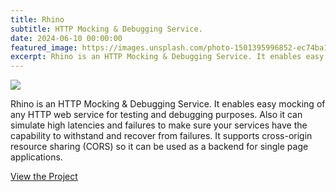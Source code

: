 ```yaml
---
title: Rhino
subtitle: HTTP Mocking & Debugging Service.
date: 2024-06-10 00:00:00
featured_image: https://images.unsplash.com/photo-1501395996852-ec74ba174d29
excerpt: Rhino is an HTTP Mocking & Debugging Service. It enables easy mocking of any HTTP web service for testing and debugging purposes.
---
```


![](https://images.unsplash.com/photo-1501395996852-ec74ba174d29)

Rhino is an HTTP Mocking & Debugging Service. It enables easy mocking of any HTTP web service for testing and debugging purposes. Also it can simulate high latencies and failures to make sure your services have the capability to withstand and recover from failures. It supports cross-origin resource sharing (CORS) so it can be used as a backend for single page applications.

<a href="https://github.com/Clivern/Rhino" class="button button--large">View the Project</a>

